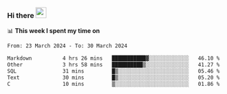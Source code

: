 ### Hi there <a href="https://www.gautamkrishnar.com/"><img src="https://media.giphy.com/media/hvRJCLFzcasrR4ia7z/giphy.gif" width="25px"></a>

📊 **This week I spent my time on**

<!--START_SECTION:waka-->

```txt
From: 23 March 2024 - To: 30 March 2024

Markdown          4 hrs 26 mins   ███████████▓░░░░░░░░░░░░░   46.10 %
Other             3 hrs 58 mins   ██████████▒░░░░░░░░░░░░░░   41.27 %
SQL               31 mins         █▒░░░░░░░░░░░░░░░░░░░░░░░   05.46 %
Text              30 mins         █▒░░░░░░░░░░░░░░░░░░░░░░░   05.20 %
C                 10 mins         ▒░░░░░░░░░░░░░░░░░░░░░░░░   01.86 %
```

<!--END_SECTION:waka-->

